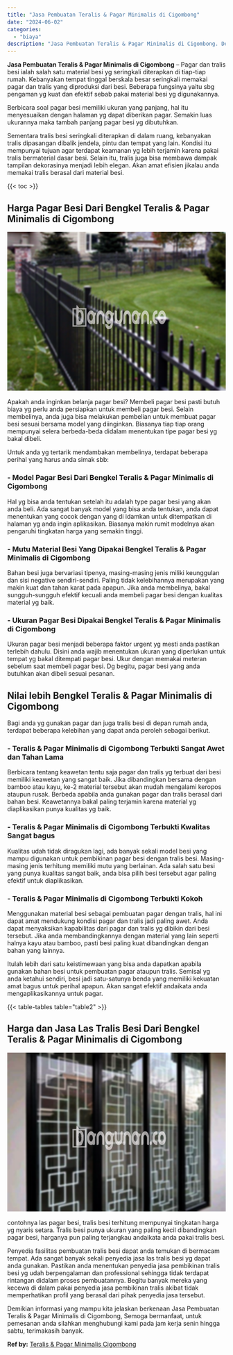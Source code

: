 ```yaml
---
title: "Jasa Pembuatan Teralis & Pagar Minimalis di Cigombong"
date: "2024-06-02"
categories: 
  - "biaya"
description: "Jasa Pembuatan Teralis & Pagar Minimalis di Cigombong. Demikian informasi yang mampu kita jelaskan berkenaan Jasa Pembuatan Teralis & Pagar Minimalis di Cigo..."
---
```


**Jasa Pembuatan Teralis & Pagar Minimalis di Cigombong** – Pagar dan tralis besi ialah salah satu material besi yg seringkali diterapkan di tiap-tiap rumah. Kebanyakan tempat tinggal berskala besar seringkali memakai pagar dan tralis yang diproduksi dari besi. Beberapa fungsinya yaitu sbg pengaman yg kuat dan efektif sebab pakai material besi yg digunakannya.

Berbicara soal pagar besi memiliki ukuran yang panjang, hal itu menyesuaikan dengan halaman yg dapat diberikan pagar. Semakin luas ukurannya maka tambah panjang pagar besi yg dibutuhkan.

Sementara tralis besi seringkali diterapkan di dalam ruang, kebanyakan tralis dipasangan dibalik jendela, pintu dan tempat yang lain. Kondisi itu mempunyai tujuan agar terdapat keamanan yg lebih terjamin karena pakai tralis bermaterial dasar besi. Selain itu, tralis juga bisa membawa dampak tampilan dekorasinya menjadi lebih elegan. Akan amat efisien jikalau anda memakai tralis berasal dari material besi.

{{< toc >}}

## Harga Pagar Besi Dari Bengkel Teralis & Pagar Minimalis di Cigombong

![Jasa Pembuatan Teralis & Pagar Minimalis di Cigombong](/images/pagar-minimalis-murah-12.png)

Apakah anda inginkan belanja pagar besi? Membeli pagar besi pasti butuh biaya yg perlu anda persiapkan untuk membeli pagar besi. Selain membelinya, anda juga bisa melakukan pembelian untuk membuat pagar besi sesuai bersama model yang diinginkan. Biasanya tiap tiap orang mempunyai selera berbeda-beda didalam menentukan tipe pagar besi yg bakal dibeli.

Untuk anda yg tertarik mendambakan membelinya, terdapat beberapa perihal yang harus anda simak sbb:
### \- Model Pagar Besi Dari Bengkel Teralis & Pagar Minimalis di Cigombong

Hal yg bisa anda tentukan setelah itu adalah type pagar besi yang akan anda beli. Ada sangat banyak model yang bisa anda tentukan, anda dapat menentukan yang cocok dengan yang di idamkan untuk ditempatkan di halaman yg anda ingin aplikasikan. Biasanya makin rumit modelnya akan pengaruhi tingkatan harga yang semakin tinggi.

### \- Mutu Material Besi Yang Dipakai Bengkel Teralis & Pagar Minimalis di Cigombong

Bahan besi juga bervariasi tipenya, masing-masing jenis miliki keunggulan dan sisi negative sendiri-sendiri. Paling tidak kelebihannya merupakan yang makin kuat dan tahan karat pada apapun. Jika anda membelinya, bakal sungguh-sungguh efektif kecuali anda membeli pagar besi dengan kualitas material yg baik.

### \- Ukuran Pagar Besi Dipakai Bengkel Teralis & Pagar Minimalis di Cigombong

Ukuran pagar besi menjadi beberapa faktor urgent yg mesti anda pastikan terlebih dahulu. Disini anda wajib menentukan ukuran yang diperlukan untuk tempat yg bakal ditempati pagar besi. Ukur dengan memakai meteran sebelum saat membeli pagar besi. Dg begitu, pagar besi yang anda butuhkan akan dibeli sesuai pesanan.

## Nilai lebih Bengkel Teralis & Pagar Minimalis di Cigombong

Bagi anda yg gunakan pagar dan juga tralis besi di depan rumah anda, terdapat beberapa kelebihan yang dapat anda peroleh sebagai berikut.

### \- Teralis & Pagar Minimalis di Cigombong Terbukti Sangat Awet dan Tahan Lama

Berbicara tentang keawetan tentu saja pagar dan tralis yg terbuat dari besi memiliki keawetan yang sangat baik. Jika dibandingkan bersama dengan bamboo atau kayu, ke-2 material tersebut akan mudah mengalami keropos ataupun rusak. Berbeda apabila anda gunakan pagar dan tralis berasal dari bahan besi. Keawetannya bakal paling terjamin karena material yg diaplikasikan punya kualitas yg baik.

### \- Teralis & Pagar Minimalis di Cigombong Terbukti Kwalitas Sangat bagus

Kualitas udah tidak diragukan lagi, ada banyak sekali model besi yang mampu digunakan untuk pembikinan pagar besi dengan tralis besi. Masing-masing jenis terhitung memiliki mutu yang berlainan. Ada salah satu besi yang punya kualitas sangat baik, anda bisa pilih besi tersebut agar paling efektif untuk diaplikasikan.

### \- Teralis & Pagar Minimalis di Cigombong Terbukti Kokoh

Menggunakan material besi sebagai pembuatan pagar dengan tralis, hal ini dapat amat mendukung kondisi pagar dan tralis jadi paling awet. Anda dapat menyaksikan kapabilitas dari pagar dan tralis yg dibikin dari besi tersebut. Jika anda membandingkannya dengan material yang lain seperti halnya kayu atau bamboo, pasti besi paling kuat dibandingkan dengan bahan yang lainnya.

Itulah lebih dari satu keistimewaan yang bisa anda dapatkan apabila gunakan bahan besi untuk pembuatan pagar ataupun tralis. Semisal yg anda ketahui sendiri, besi jadi satu-satunya benda yang memiliki kekuatan amat bagus untuk perihal apapun. Akan sangat efektif andaikata anda mengaplikasikannya untuk pagar.

{{< table-tables table="table2" >}}

## Harga dan Jasa Las Tralis Besi Dari Bengkel Teralis & Pagar Minimalis di Cigombong

![Jasa Pembuatan Teralis & Pagar Minimalis di Cigombong](/images/teralis-minimalis-murah-02.png)

contohnya las pagar besi, tralis besi terhitung mempunyai tingkatan harga yg nyaris setara. Tralis besi punya ukuran yang paling kecil dibandingkan pagar besi, harganya pun paling terjangkau andaikata anda pakai tralis besi.

Penyedia fasilitas pembuatan tralis besi dapat anda temukan di bermacam tempat. Ada sangat banyak sekali penyedia jasa las tralis besi yg dapat anda gunakan. Pastikan anda menentukan penyedia jasa pembikinan tralis besi yg udah berpengalaman dan professional sehingga tidak terdapat rintangan didalam proses pembuatannya. Begitu banyak mereka yang kecewa di dalam pakai penyedia jasa pembikinan tralis akibat tidak memperhatikan profil yang berasal dari pihak penyedia jasa tersebut.

Demikian informasi yang mampu kita jelaskan berkenaan Jasa Pembuatan Teralis & Pagar Minimalis di Cigombong, Semoga bermanfaat, untuk pemesanan anda silahkan menghubungi kami pada jam kerja senin hingga sabtu, terimakasih banyak.

**Ref by:** [Teralis & Pagar Minimalis Cigombong](https://id.wikipedia.org/wiki/Teralis)
